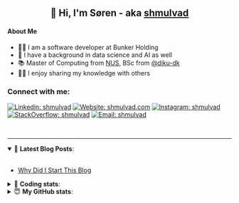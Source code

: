 <h2 align="center">
	👋 Hi, I'm Søren - aka <a href="https://shmulvad.com">shmulvad</a>
</h2>

#### About Me
- 👨‍💻 I am a software developer at Bunker Holding
- 🤖 I have a background in data science and AI as well
- 📚 Master of Computing from [NUS], BSc from [@diku-dk]
- 👨‍🏫 I enjoy sharing my knowledge with others

### Connect with me:

[![Linkedin: shmulvad](https://img.shields.io/badge/shmulvad-blue?style=flat&logo=Linkedin&logoColor=white)][linkedin]
[![Website: shmulvad.com](https://img.shields.io/badge/shmulvad.com-47CCCC?&style=flat&logo=Google-Chrome&logoColor=white)][website]
[![Instagram: shmulvad](https://img.shields.io/badge/-@shmulvad-purple?style=flat&logo=Instagram&logoColor=white)][instagram]
[![StackOverflow: shmulvad](https://img.shields.io/badge/shmulvad-FE7A16?style=flat&logo=stack-overflow&logoColor=white)][stackOverflow]
[![Email: shmulvad](https://img.shields.io/badge/shmulvad-D14836?style=flat&logo=gmail&logoColor=white)][mail]

<br />

---

<details open>
 <summary>📕 <b>Latest Blog Posts</b>: </summary>

<br>

<!-- BLOG-POST-LIST:START -->
- [Why Did I Start This Blog](https://shmulvad.com/blog/why-did-start-this-blog)
<!-- BLOG-POST-LIST:END -->

</details>

<!-- --- -->

<details>
 <summary>🤖 <b>Coding stats</b>: </summary>

<br>

NOTE: Doesn't track coding at work.

<!--START_SECTION:waka-->
![Code Time](http://img.shields.io/badge/Code%20Time-3%2C109%20hrs%2059%20mins-blue)

**I'm an Early 🐤** 

```text
🌞 Morning                1757 commits        ███████░░░░░░░░░░░░░░░░░░   26.01 % 
🌆 Daytime                2615 commits        ██████████░░░░░░░░░░░░░░░   38.71 % 
🌃 Evening                1698 commits        ██████░░░░░░░░░░░░░░░░░░░   25.14 % 
🌙 Night                  685 commits         ███░░░░░░░░░░░░░░░░░░░░░░   10.14 % 
```


📊 **This Week I Spent My Time On** 

```text
💬 Programming Languages: 
Python                   29 mins             ██████████░░░░░░░░░░░░░░░   41.72 % 
Other                    28 mins             ██████████░░░░░░░░░░░░░░░   40.80 % 
TOML                     9 mins              ███░░░░░░░░░░░░░░░░░░░░░░   12.75 % 
YAML                     2 mins              █░░░░░░░░░░░░░░░░░░░░░░░░   03.87 % 
SSH Config               0 secs              ░░░░░░░░░░░░░░░░░░░░░░░░░   00.46 % 

🔥 Editors: 
VS Code                  46 mins             ████████████████░░░░░░░░░   64.93 % 
Zsh                      24 mins             █████████░░░░░░░░░░░░░░░░   35.07 % 

🐱‍💻 Projects: 
km24-core                48 mins             █████████████████░░░░░░░░   68.22 % 
django-admin-sortable2   16 mins             ██████░░░░░░░░░░░░░░░░░░░   22.84 % 
Terminal                 6 mins              ██░░░░░░░░░░░░░░░░░░░░░░░   08.94 % 
```


 Last Updated on 16/04/2025 18:54:18 UTC
<!--END_SECTION:waka-->

</details>

<!-- --- -->

<details>
 <summary>😇 <b>My GitHub stats</b>: </summary>

<br>

<img align="left" alt="shmulvad's Github Stats" src="https://github-readme-stats.vercel.app/api?username=shmulvad&show_icons=true&hide_border=true" />

</details>



[website]: https://shmulvad.com
[linkedin]: https://linkedin.com/in/shmulvad
[instagram]: https://instagram.com/shmulvad
[stackOverflow]: https://stackoverflow.com/users/9248793/shmulvad
[mail]: mailto:shmulvad@gmail.com
[@diku-dk]: https://github.com/diku-dk
[github]: https://github.com/shmulvad
[NUS]: https://www.nus.edu.sg

